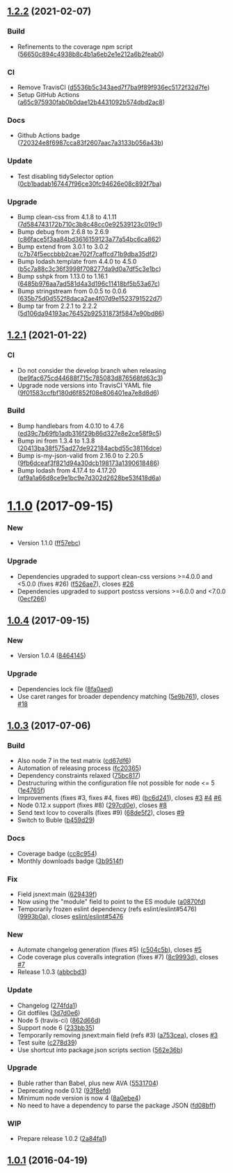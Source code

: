<a name="1.2.2"></a>
## [1.2.2](https://github.com/leodido/postcss-clean/compare/v1.2.1...v1.2.2) (2021-02-07)


### Build

* Refinements to the coverage npm script ([56650c894c4938b8c4b1a6eb2e1e212a6b2feab0](https://github.com/leodido/postcss-clean/commit/56650c894c4938b8c4b1a6eb2e1e212a6b2feab0))

### CI

* Remove TravisCI ([d5536b5c343aed7f7ba9f89f936ec5172f32d7fe](https://github.com/leodido/postcss-clean/commit/d5536b5c343aed7f7ba9f89f936ec5172f32d7fe))
* Setup GitHub Actions ([a65c975930fab0b0dae12b4431092b574dbd2ac8](https://github.com/leodido/postcss-clean/commit/a65c975930fab0b0dae12b4431092b574dbd2ac8))

### Docs

* Github Actions badge ([720324e8f6987cca83f2607aac7a3133b056a43b](https://github.com/leodido/postcss-clean/commit/720324e8f6987cca83f2607aac7a3133b056a43b))

### Update

* Test disabling tidySelector option ([0cb1badab167447f96ce30fc94626e08c892f7ba](https://github.com/leodido/postcss-clean/commit/0cb1badab167447f96ce30fc94626e08c892f7ba))

### Upgrade

* Bump clean-css from 4.1.8 to 4.1.11 ([7d584743172b710c3b8c48cc0e92539123c019c1](https://github.com/leodido/postcss-clean/commit/7d584743172b710c3b8c48cc0e92539123c019c1))
* Bump debug from 2.6.8 to 2.6.9 ([c86face5f3aa84bd3616159123a77a54bc6ca862](https://github.com/leodido/postcss-clean/commit/c86face5f3aa84bd3616159123a77a54bc6ca862))
* Bump extend from 3.0.1 to 3.0.2 ([c7b74f5eccbbb2cae702f7caffcd71b9dba35df2](https://github.com/leodido/postcss-clean/commit/c7b74f5eccbbb2cae702f7caffcd71b9dba35df2))
* Bump lodash.template from 4.4.0 to 4.5.0 ([b5c7a88c3c36f3998f708277da9d0a7df5c3e1bc](https://github.com/leodido/postcss-clean/commit/b5c7a88c3c36f3998f708277da9d0a7df5c3e1bc))
* Bump sshpk from 1.13.0 to 1.16.1 ([6485b976aa7ad581d4a3d196c11418bf5b53a67c](https://github.com/leodido/postcss-clean/commit/6485b976aa7ad581d4a3d196c11418bf5b53a67c))
* Bump stringstream from 0.0.5 to 0.0.6 ([635b75d0d552f8daca2ae4f07d9e1523791522d7](https://github.com/leodido/postcss-clean/commit/635b75d0d552f8daca2ae4f07d9e1523791522d7))
* Bump tar from 2.2.1 to 2.2.2 ([5d106da94193ac76452b92531873f5847e90bd86](https://github.com/leodido/postcss-clean/commit/5d106da94193ac76452b92531873f5847e90bd86))



<a name="1.2.1"></a>
## [1.2.1](https://github.com/leodido/postcss-clean/compare/v1.1.0...v1.2.1) (2021-01-22)


### CI

* Do not consider the develop branch when releasing ([be9fac675cd44688f715c785083d876568fd63c3](https://github.com/leodido/postcss-clean/commit/be9fac675cd44688f715c785083d876568fd63c3))
* Upgrade node versions into TravisCI YAML file ([9f01583ccfbf180d6f852f08e806401ea7e8d8d6](https://github.com/leodido/postcss-clean/commit/9f01583ccfbf180d6f852f08e806401ea7e8d8d6))

### Build

* Bump handlebars from 4.0.10 to 4.7.6 ([ed39c7b69fb1adb316f29b86d327e8e2ce58f9c5](https://github.com/leodido/postcss-clean/commit/ed39c7b69fb1adb316f29b86d327e8e2ce58f9c5))
* Bump ini from 1.3.4 to 1.3.8 ([20413ba38f575ad27de922184acbd55c38116dce](https://github.com/leodido/postcss-clean/commit/20413ba38f575ad27de922184acbd55c38116dce))
* Bump is-my-json-valid from 2.16.0 to 2.20.5 ([9fb6dceaf3f821d94a30dcb198173a1390618486](https://github.com/leodido/postcss-clean/commit/9fb6dceaf3f821d94a30dcb198173a1390618486))
* Bump lodash from 4.17.4 to 4.17.20 ([af9a1a66d8ce9e1bc9e7d302d2628be53f418d6a](https://github.com/leodido/postcss-clean/commit/af9a1a66d8ce9e1bc9e7d302d2628be53f418d6a))



<a name="1.1.0"></a>
# [1.1.0](https://github.com/leodido/postcss-clean/compare/v1.0.4...v1.1.0) (2017-09-15)


### New

* Version 1.1.0 ([ff57ebc](https://github.com/leodido/postcss-clean/commit/ff57ebc64098c769ecdc05fc83044aa652e91a71))

### Upgrade

* Dependencies upgraded to support clean-css versions >=4.0.0 and <5.0.0 (fixes #26) ([f526ae7](https://github.com/leodido/postcss-clean/commit/f526ae72b3e90a2a1557c083708ccd03a8bf5506)), closes [#26](https://github.com/leodido/postcss-clean/issues/26)
* Dependencies upgraded to support postcss versions >=6.0.0 and <7.0.0 ([0ecf266](https://github.com/leodido/postcss-clean/commit/0ecf2666296a09081c24df04f2c594f01f6c9915))



## [1.0.4](https://github.com/leodido/postcss-clean/compare/v1.0.3...v1.0.4) (2017-09-15)


### New

* Version 1.0.4 ([8464145](https://github.com/leodido/postcss-clean/commit/8464145df4e15a334f10d6a7ed8ab53058c67b87))

### Upgrade

* Dependencies lock file ([8fa0aed](https://github.com/leodido/postcss-clean/commit/8fa0aed770f4923f2cfea9e18735742c9041a0b0))
* Use caret ranges for broader dependency matching ([5e9b761](https://github.com/leodido/postcss-clean/commit/5e9b76128a9171d5e8a2cbdddbd30bcdf8dc74dd)), closes [#18](https://github.com/leodido/postcss-clean/issues/18)



## [1.0.3](https://github.com/leodido/postcss-clean/compare/v1.0.2...v1.0.3) (2017-07-06)


### Build

* Also node 7 in the test matrix ([cd67df6](https://github.com/leodido/postcss-clean/commit/cd67df681de261bfaaf01e500062da861be459c1))
* Automation of releasing process ([fc20365](https://github.com/leodido/postcss-clean/commit/fc20365dbea58d543d57bc61dd7b40668313083e))
* Dependency constraints relaxed ([75bc817](https://github.com/leodido/postcss-clean/commit/75bc817330f414e46e5aa8a9ee06956d596b1368))
* Destructuring within the configuration file not possible for node <= 5 ([1e4765f](https://github.com/leodido/postcss-clean/commit/1e4765f1c3157e34edf93b328c5adfb8d039cd33))
* Improvements (fixes #3, fixes #4, fixes #6) ([bc6d241](https://github.com/leodido/postcss-clean/commit/bc6d2414a3208dde865086309a565a3f88ddf79e)), closes [#3](https://github.com/leodido/postcss-clean/issues/3) [#4](https://github.com/leodido/postcss-clean/issues/4) [#6](https://github.com/leodido/postcss-clean/issues/6)
* Node 0.12.x support (fixes #8) ([297cd0e](https://github.com/leodido/postcss-clean/commit/297cd0e23efb3bc3ce3befd3e3c3e43a497052cc)), closes [#8](https://github.com/leodido/postcss-clean/issues/8)
* Send text lcov to coveralls (fixes #9) ([68de5f2](https://github.com/leodido/postcss-clean/commit/68de5f2f00d8113ae36e97e2aebd7b7388488ff0)), closes [#9](https://github.com/leodido/postcss-clean/issues/9)
* Switch to Buble ([b459d29](https://github.com/leodido/postcss-clean/commit/b459d2959973f02ec14047c286fe0bcaf4d7ed49))

### Docs

* Coverage badge ([cc8c954](https://github.com/leodido/postcss-clean/commit/cc8c954f20019f563f19cad05a94bdf67a2f3ada))
* Monthly downloads badge ([3b9514f](https://github.com/leodido/postcss-clean/commit/3b9514f10e03572101d63dee292cb6ed4126dc13))

### Fix

* Field jsnext:main ([629439f](https://github.com/leodido/postcss-clean/commit/629439f152523bc342a2210fcd0e809929eba65a))
* Now using the "module" field to point to the ES module ([a0870fd](https://github.com/leodido/postcss-clean/commit/a0870fdbee292f2bd1064b2a9d723faa6384aae8))
* Temporarily frozen eslint dependency (refs eslint/eslint#5476) ([9993b0a](https://github.com/leodido/postcss-clean/commit/9993b0a034cb5e979a1364d1384673e46e13cdf3)), closes [eslint/eslint#5476](https://github.com/eslint/eslint/issues/5476)

### New

* Automate changelog generation (fixes #5) ([c504c5b](https://github.com/leodido/postcss-clean/commit/c504c5b051034be88391639d49061dad1952245e)), closes [#5](https://github.com/leodido/postcss-clean/issues/5)
* Code coverage plus coveralls integration (fixes #7) ([8c9993d](https://github.com/leodido/postcss-clean/commit/8c9993d8e5f7cdc86986d593df5049a6a236ac6f)), closes [#7](https://github.com/leodido/postcss-clean/issues/7)
* Release 1.0.3 ([abbcbd3](https://github.com/leodido/postcss-clean/commit/abbcbd3ea544051eb4925d099e4dc58dbedbe88b))

### Update

* Changelog ([274fda1](https://github.com/leodido/postcss-clean/commit/274fda1de277dd5e2356ed8aaefb97dabf540847))
* Git dotfiles ([3d7d0e6](https://github.com/leodido/postcss-clean/commit/3d7d0e629f920c64907c05deedfedbc30071fa2f))
* Node 5 (travis-ci) ([862d66d](https://github.com/leodido/postcss-clean/commit/862d66d412cd86eccf70ebb6a3c7092500e34cf4))
* Support node 6 ([233bb35](https://github.com/leodido/postcss-clean/commit/233bb35f8f89c54b30f24c0d7c2d9fa6a1b28689))
* Temporarily removing jsnext:main field (refs #3) ([a753cea](https://github.com/leodido/postcss-clean/commit/a753ceabfc7ede6466c75172676a86019410c2c0)), closes [#3](https://github.com/leodido/postcss-clean/issues/3)
* Test suite ([c278d39](https://github.com/leodido/postcss-clean/commit/c278d39122732829a1c1925037486c0f67ea54fe))
* Use shortcut into package.json scripts section ([562e36b](https://github.com/leodido/postcss-clean/commit/562e36bf63ff272efe4d18e02e70b0a0294c8298))

### Upgrade

* Buble rather than Babel, plus new AVA ([5531704](https://github.com/leodido/postcss-clean/commit/5531704f41635da38fcf3996cb06379523b8dac6))
* Deprecating node 0.12 ([93f8efd](https://github.com/leodido/postcss-clean/commit/93f8efd6f8a041caad36c1e22b2c112e7caeddcd))
* Minimum node version is now 4 ([8a0ebe4](https://github.com/leodido/postcss-clean/commit/8a0ebe4bb3ccbf2589b5f6cacf656da01a649792))
* No need to have a dependency to parse the package JSON ([fd08bff](https://github.com/leodido/postcss-clean/commit/fd08bff6254e201b4d088bdfcb0d44d8cad856ad))

### WIP

* Prepare release 1.0.2 ([2a84fa1](https://github.com/leodido/postcss-clean/commit/2a84fa166c8f59ca72dc354e4cb0adf1bbd36110))



## [1.0.1](https://github.com/leodido/postcss-clean/compare/v1.0.0...v1.0.1) (2016-04-19)




